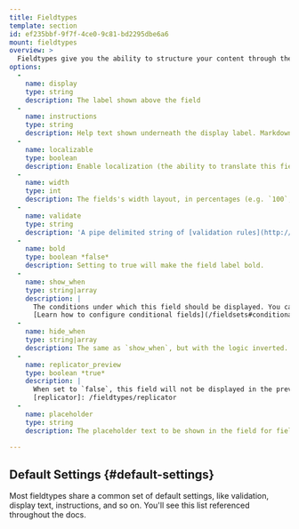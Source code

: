 ```yaml
---
title: Fieldtypes
template: section
id: ef235bbf-9f7f-4ce0-9c81-bd2295dbe6a6
mount: fieldtypes
overview: >
  Fieldtypes give you the ability to structure your content through the use of tailored interfaces designed for different types of data. They are the Control Panel connection to the Flat Files that make Statamic what it is. Every fieldtype is ultimately writing YAML in a pre-determined format for you.
options:
  -
    name: display
    type: string
    description: The label shown above the field
  -
    name: instructions
    type: string
    description: Help text shown underneath the display label. Markdown supported.
  -
    name: localizable
    type: boolean
    description: Enable localization (the ability to translate this field)
  -
    name: width
    type: int
    description: The fields's width layout, in percentages (e.g. `100`, `50`)
  -
    name: validate
    type: string
    description: 'A pipe delimited string of [validation rules](http://laravel.com/docs/5.1/validation#available-validation-rules)'
  -
    name: bold
    type: boolean *false*
    description: Setting to true will make the field label bold.
  -
    name: show_when
    type: string|array
    description: |
      The conditions under which this field should be displayed. You can do things like "show this field when this other field has this value".  
      [Learn how to configure conditional fields](/fieldsets#conditional-fields)
  -
    name: hide_when
    type: string|array
    description: The same as `show_when`, but with the logic inverted.
  -
    name: replicator_preview
    type: boolean *true*
    description: |
      When set to `false`, this field will not be displayed in the preview text for a collapsed [Replicator][replicator] set.
      [replicator]: /fieldtypes/replicator
  -
    name: placeholder
    type: string
    description: The placeholder text to be shown in the field for fieldtypes that support it. (eg. text and textarea)

---
```

## Default Settings {#default-settings}

Most fieldtypes share a common set of default settings, like validation, display text, instructions, and so on. You'll see this list referenced throughout the docs.
